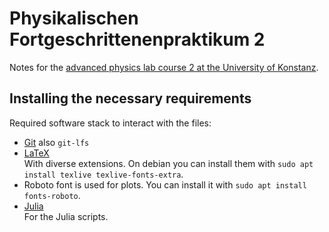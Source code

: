 # Physikalischen Fortgeschrittenenpraktikum 2
Notes for the [advanced physics lab course 2 at the University of Konstanz](https://fp.physik.uni-konstanz.de).

## Installing the necessary requirements

Required software stack to interact with the files:
- [Git](https://git-scm.com/)
  also `git-lfs`
- [LaTeX](https://www.latex-project.org/)\
  With diverse extensions. On debian you can install them with `sudo apt install texlive texlive-fonts-extra`.
- Roboto font is used for plots. You can install it with `sudo apt install fonts-roboto`.
- [Julia](https://julialang.org/)\
  For the Julia scripts.